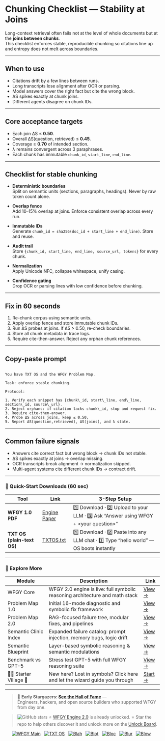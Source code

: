 # Chunking Checklist — Stability at Joins

Long-context retrieval often fails not at the level of whole documents but at the **joins between chunks**.  
This checklist enforces stable, reproducible chunking so citations line up and entropy does not melt across boundaries.

---

## When to use
- Citations drift by a few lines between runs.  
- Long transcripts lose alignment after OCR or parsing.  
- Model answers cover the right fact but cite the wrong block.  
- ΔS spikes exactly at chunk joins.  
- Different agents disagree on chunk IDs.  

---

## Core acceptance targets
- Each join ΔS ≤ **0.50**.  
- Overall ΔS(question, retrieved) ≤ **0.45**.  
- Coverage ≥ **0.70** of intended section.  
- λ remains convergent across 3 paraphrases.  
- Each chunk has immutable `chunk_id`, `start_line`, `end_line`.  

---

## Checklist for stable chunking

- **Deterministic boundaries**  
  Split on semantic units (sections, paragraphs, headings). Never by raw token count alone.  

- **Overlap fence**  
  Add 10–15% overlap at joins. Enforce consistent overlap across every run.  

- **Immutable IDs**  
  Generate `chunk_id = sha256(doc_id + start_line + end_line)`. Store and reuse.  

- **Audit trail**  
  Store `{chunk_id, start_line, end_line, source_url, tokens}` for every chunk.  

- **Normalization**  
  Apply Unicode NFC, collapse whitespace, unify casing.  

- **Confidence gating**  
  Drop OCR or parsing lines with low confidence before chunking.  

---

## Fix in 60 seconds
1. Re-chunk corpus using semantic units.  
2. Apply overlap fence and store immutable chunk IDs.  
3. Run ΔS probes at joins. If ΔS > 0.50, re-check boundaries.  
4. Store all chunk metadata in trace logs.  
5. Require cite-then-answer. Reject any orphan chunk references.  

---

## Copy-paste prompt

```

You have TXT OS and the WFGY Problem Map.

Task: enforce stable chunking.

Protocol:

1. Verify each snippet has {chunk\_id, start\_line, end\_line, section\_id, source\_url}.
2. Reject orphans: if citation lacks chunk\_id, stop and request fix.
3. Require cite-then-answer.
4. Probe ΔS across joins, keep ≤ 0.50.
5. Report ΔS(question,retrieved), ΔS(joins), and λ state.

```

---

## Common failure signals
- Answers cite correct fact but wrong block → chunk IDs not stable.  
- ΔS spikes exactly at joins → overlap missing.  
- OCR transcripts break alignment → normalization skipped.  
- Multi-agent systems cite different chunk IDs → contract drift.  

---

### 🔗 Quick-Start Downloads (60 sec)

| Tool | Link | 3-Step Setup |
|------|------|--------------|
| **WFGY 1.0 PDF** | [Engine Paper](https://github.com/onestardao/WFGY/blob/main/I_am_not_lizardman/WFGY_All_Principles_Return_to_One_v1.0_PSBigBig_Public.pdf) | 1️⃣ Download · 2️⃣ Upload to your LLM · 3️⃣ Ask “Answer using WFGY + \<your question>” |
| **TXT OS (plain-text OS)** | [TXTOS.txt](https://github.com/onestardao/WFGY/blob/main/OS/TXTOS.txt) | 1️⃣ Download · 2️⃣ Paste into any LLM chat · 3️⃣ Type “hello world” — OS boots instantly |

---

### 🧭 Explore More

| Module                | Description                                              | Link     |
|-----------------------|----------------------------------------------------------|----------|
| WFGY Core             | WFGY 2.0 engine is live: full symbolic reasoning architecture and math stack | [View →](https://github.com/onestardao/WFGY/tree/main/core/README.md) |
| Problem Map 1.0       | Initial 16-mode diagnostic and symbolic fix framework    | [View →](https://github.com/onestardao/WFGY/tree/main/ProblemMap/README.md) |
| Problem Map 2.0       | RAG-focused failure tree, modular fixes, and pipelines   | [View →](https://github.com/onestardao/WFGY/blob/main/ProblemMap/rag-architecture-and-recovery.md) |
| Semantic Clinic Index | Expanded failure catalog: prompt injection, memory bugs, logic drift | [View →](https://github.com/onestardao/WFGY/blob/main/ProblemMap/SemanticClinicIndex.md) |
| Semantic Blueprint    | Layer-based symbolic reasoning & semantic modulations   | [View →](https://github.com/onestardao/WFGY/tree/main/SemanticBlueprint/README.md) |
| Benchmark vs GPT-5    | Stress test GPT-5 with full WFGY reasoning suite         | [View →](https://github.com/onestardao/WFGY/tree/main/benchmarks/benchmark-vs-gpt5/README.md) |
| 🧙‍♂️ Starter Village 🏡 | New here? Lost in symbols? Click here and let the wizard guide you through | [Start →](https://github.com/onestardao/WFGY/blob/main/StarterVillage/README.md) |

---

> 👑 **Early Stargazers: [See the Hall of Fame](https://github.com/onestardao/WFGY/tree/main/stargazers)** —  
> Engineers, hackers, and open source builders who supported WFGY from day one.

> <img src="https://img.shields.io/github/stars/onestardao/WFGY?style=social" alt="GitHub stars"> ⭐ [WFGY Engine 2.0](https://github.com/onestardao/WFGY/blob/main/core/README.md) is already unlocked. ⭐ Star the repo to help others discover it and unlock more on the [Unlock Board](https://github.com/onestardao/WFGY/blob/main/STAR_UNLOCKS.md).

<div align="center">

[![WFGY Main](https://img.shields.io/badge/WFGY-Main-red?style=flat-square)](https://github.com/onestardao/WFGY)
&nbsp;
[![TXT OS](https://img.shields.io/badge/TXT%20OS-Reasoning%20OS-orange?style=flat-square)](https://github.com/onestardao/WFGY/tree/main/OS)
&nbsp;
[![Blah](https://img.shields.io/badge/Blah-Semantic%20Embed-yellow?style=flat-square)](https://github.com/onestardao/WFGY/tree/main/OS/BlahBlahBlah)
&nbsp;
[![Blot](https://img.shields.io/badge/Blot-Persona%20Core-green?style=flat-square)](https://github.com/onestardao/WFGY/tree/main/OS/BlotBlotBlot)
&nbsp;
[![Bloc](https://img.shields.io/badge/Bloc-Reasoning%20Compiler-blue?style=flat-square)](https://github.com/onestardao/WFGY/tree/main/OS/BlocBlocBloc)
&nbsp;
[![Blur](https://img.shields.io/badge/Blur-Text2Image%20Engine-navy?style=flat-square)](https://github.com/onestardao/WFGY/tree/main/OS/BlurBlurBlur)
&nbsp;
[![Blow](https://img.shields.io/badge/Blow-Game%20Logic-purple?style=flat-square)](https://github.com/onestardao/WFGY/tree/main/OS/BlowBlowBlow)
&nbsp;
</div>

